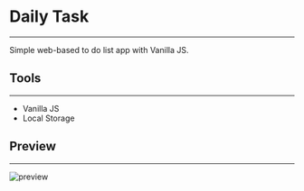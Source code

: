 # Daily Task
---
Simple web-based to do list app with Vanilla JS.

## Tools
---
- Vanilla JS
- Local Storage

## Preview
---
<img src="https://user-images.githubusercontent.com/33821863/95992702-38122400-0e69-11eb-9d9e-1895195bec61.jpg" alt="preview">